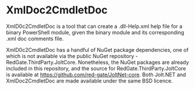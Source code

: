 XmlDoc2CmdletDoc
================
XmlD0c2CmdletDoc is a tool that can create a .dll-Help.xml help file for a binary PowerShell module, given the binary module and its corresponding .xml doc comments file.

XmlD0c2CmdletDoc has a handful of NuGet package dependencies, one of which is not available via the public NuGet repository - RedGate.ThirdParty.JoltCore. Nonetheless, the NuGet packages are already included in this repository, and the source for RedGate.ThirdParty.JoltCore is available at https://github.com/red-gate/JoltNet-core. Both Jolt.NET and XmlDoc2CmdletDoc are made available under the same BSD licence.
